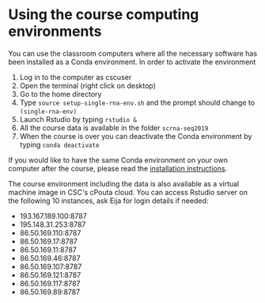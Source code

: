# Using the course computing environments

You can use the classroom computers where all the necessary software has been installed as a Conda environment. In order to activate the environment
1. Log in to the computer as cscuser
2. Open the terminal (right click on desktop)
3. Go to the home directory
4. Type `source setup-single-rna-env.sh` and the prompt should change to `(single-rna-env)`
5. Launch Rstudio by typing `rstudio &`
6. All the course data is available in the folder `scrna-seq2019`
7. When the course is over you can deactivate the Conda environment by typing `conda deactivate`

If you would like to have the same Conda environment on your own computer after the course, please read the [installation instructions](session-qc/conda_instructions.md). 

The course environment including the data is also available as a virtual machine image in CSC's cPouta cloud. You can access Rstudio server on the following 10 instances, ask Eija for login details if needed:

* 193.167.189.100:8787
* 195.148.31.253:8787
* 86.50.169.110:8787
* 86.50.169.17:8787
* 86.50.169.11:8787
* 86.50.169.46:8787
* 86.50.169.107:8787
* 86.50.169.121:8787
* 86.50.169.117:8787
* 86.50.169.89:8787
